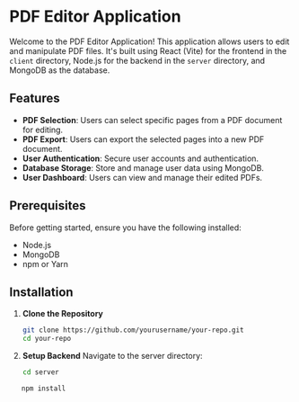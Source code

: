 # PDF Editor Application

Welcome to the PDF Editor Application! This application allows users to edit and manipulate PDF files. It's built using React (Vite) for the frontend in the `client` directory, Node.js for the backend in the `server` directory, and MongoDB as the database.

## Features

- **PDF Selection**: Users can select specific pages from a PDF document for editing.
- **PDF Export**: Users can export the selected pages into a new PDF document.
- **User Authentication**: Secure user accounts and authentication.
- **Database Storage**: Store and manage user data using MongoDB.
- **User Dashboard**: Users can view and manage their edited PDFs.

## Prerequisites

Before getting started, ensure you have the following installed:

- Node.js
- MongoDB
- npm or Yarn

## Installation

1. **Clone the Repository**

   ```bash
   git clone https://github.com/yourusername/your-repo.git
   cd your-repo
2. **Setup Backend**
  Navigate to the server directory:
    
    ```bash
   cd server
    
```bash
   npm install
